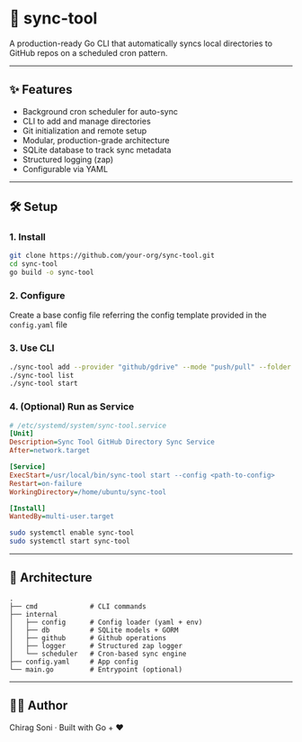 # 🔄 sync-tool

A production-ready Go CLI that automatically syncs local directories to GitHub repos on a scheduled cron pattern.

---

## ✨ Features

- Background cron scheduler for auto-sync
- CLI to add and manage directories
- Git initialization and remote setup
- Modular, production-grade architecture
- SQLite database to track sync metadata
- Structured logging (zap)
- Configurable via YAML

---

## 🛠️ Setup

### 1. Install

```bash
git clone https://github.com/your-org/sync-tool.git
cd sync-tool
go build -o sync-tool
```

### 2. Configure

Create a base config file referring the config template provided in the `config.yaml` file

### 3. Use CLI

```bash
./sync-tool add --provider "github/gdrive" --mode "push/pull" --folder <local-directory> --remote <remote-url>  # Add directory to watch so that it can synced with given provider
./sync-tool list                                                                                                # List current sync targets
./sync-tool start                                                                                               # Start the background sync service
```

### 4. (Optional) Run as Service

```ini
# /etc/systemd/system/sync-tool.service
[Unit]
Description=Sync Tool GitHub Directory Sync Service
After=network.target

[Service]
ExecStart=/usr/local/bin/sync-tool start --config <path-to-config>
Restart=on-failure
WorkingDirectory=/home/ubuntu/sync-tool

[Install]
WantedBy=multi-user.target
```

```bash
sudo systemctl enable sync-tool
sudo systemctl start sync-tool
```

---

## 📁 Architecture

```
.
├── cmd             # CLI commands
├── internal
│   ├── config      # Config loader (yaml + env)
│   ├── db          # SQLite models + GORM
│   ├── github      # Github operations
│   ├── logger      # Structured zap logger
│   └── scheduler   # Cron-based sync engine
├── config.yaml     # App config
└── main.go         # Entrypoint (optional)
```

---

## 👨‍💻 Author

Chirag Soni · Built with Go + ❤️
